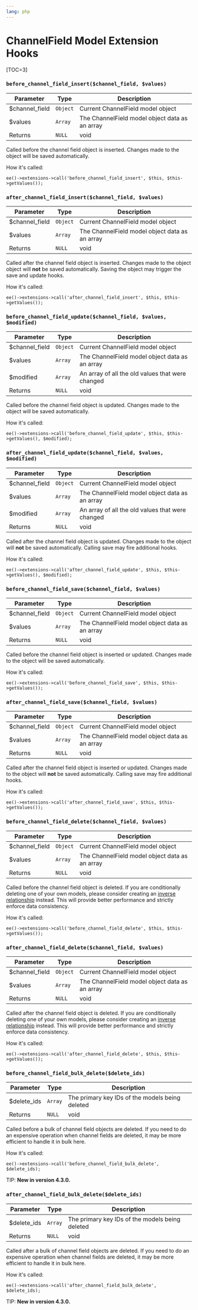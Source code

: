 ```yaml
---
lang: php
---
```


<!--
    This source file is part of the open source project
    ExpressionEngine User Guide (https://github.com/ExpressionEngine/ExpressionEngine-User-Guide)

    @link      https://expressionengine.com/
    @copyright Copyright (c) 2003-2020, Packet Tide, LLC (https://ellislab.com)
    @license   https://expressionengine.com/license Licensed under Apache License, Version 2.0
-->

# ChannelField Model Extension Hooks

[TOC=3]

### `before_channel_field_insert($channel_field, $values)`

| Parameter       | Type     | Description                                    |
| --------------- | -------- | ---------------------------------------------- |
| \$channel_field | `Object` | Current ChannelField model object              |
| \$values        | `Array`  | The ChannelField model object data as an array |
| Returns         | `NULL`   | void                                           |

Called before the channel field object is inserted. Changes made to the object will be saved automatically.

How it's called:

    ee()->extensions->call('before_channel_field_insert', $this, $this->getValues());

### `after_channel_field_insert($channel_field, $values)`

| Parameter       | Type     | Description                                    |
| --------------- | -------- | ---------------------------------------------- |
| \$channel_field | `Object` | Current ChannelField model object              |
| \$values        | `Array`  | The ChannelField model object data as an array |
| Returns         | `NULL`   | void                                           |

Called after the channel field object is inserted. Changes made to the object object will **not** be saved automatically. Saving the object may trigger the save and update hooks.

How it's called:

    ee()->extensions->call('after_channel_field_insert', $this, $this->getValues());

### `before_channel_field_update($channel_field, $values, $modified)`

| Parameter       | Type     | Description                                      |
| --------------- | -------- | ------------------------------------------------ |
| \$channel_field | `Object` | Current ChannelField model object                |
| \$values        | `Array`  | The ChannelField model object data as an array   |
| \$modified      | `Array`  | An array of all the old values that were changed |
| Returns         | `NULL`   | void                                             |

Called before the channel field object is updated. Changes made to the object will be saved automatically.

How it's called:

    ee()->extensions->call('before_channel_field_update', $this, $this->getValues(), $modified);

### `after_channel_field_update($channel_field, $values, $modified)`

| Parameter       | Type     | Description                                      |
| --------------- | -------- | ------------------------------------------------ |
| \$channel_field | `Object` | Current ChannelField model object                |
| \$values        | `Array`  | The ChannelField model object data as an array   |
| \$modified      | `Array`  | An array of all the old values that were changed |
| Returns         | `NULL`   | void                                             |

Called after the channel field object is updated. Changes made to the object will **not** be saved automatically. Calling save may fire additional hooks.

How it's called:

    ee()->extensions->call('after_channel_field_update', $this, $this->getValues(), $modified);

### `before_channel_field_save($channel_field, $values)`

| Parameter       | Type     | Description                                    |
| --------------- | -------- | ---------------------------------------------- |
| \$channel_field | `Object` | Current ChannelField model object              |
| \$values        | `Array`  | The ChannelField model object data as an array |
| Returns         | `NULL`   | void                                           |

Called before the channel field object is inserted or updated. Changes made to the object will be saved automatically.

How it's called:

    ee()->extensions->call('before_channel_field_save', $this, $this->getValues());

### `after_channel_field_save($channel_field, $values)`

| Parameter       | Type     | Description                                    |
| --------------- | -------- | ---------------------------------------------- |
| \$channel_field | `Object` | Current ChannelField model object              |
| \$values        | `Array`  | The ChannelField model object data as an array |
| Returns         | `NULL`   | void                                           |

Called after the channel field object is inserted or updated. Changes made to the object will **not** be saved automatically. Calling save may fire additional hooks.

How it's called:

    ee()->extensions->call('after_channel_field_save', $this, $this->getValues());

### `before_channel_field_delete($channel_field, $values)`

| Parameter       | Type     | Description                                    |
| --------------- | -------- | ---------------------------------------------- |
| \$channel_field | `Object` | Current ChannelField model object              |
| \$values        | `Array`  | The ChannelField model object data as an array |
| Returns         | `NULL`   | void                                           |

Called before the channel field object is deleted. If you are conditionally deleting one of your own models, please consider creating an [inverse relationship](development/services/model/relating-models.md#inverse-relationships) instead. This will provide better performance and strictly enforce data consistency.

How it's called:

    ee()->extensions->call('before_channel_field_delete', $this, $this->getValues());

### `after_channel_field_delete($channel_field, $values)`

| Parameter       | Type     | Description                                    |
| --------------- | -------- | ---------------------------------------------- |
| \$channel_field | `Object` | Current ChannelField model object              |
| \$values        | `Array`  | The ChannelField model object data as an array |
| Returns         | `NULL`   | void                                           |

Called after the channel field object is deleted. If you are conditionally deleting one of your own models, please consider creating an [inverse relationship](development/services/model/relating-models.md#inverse-relationships) instead. This will provide better performance and strictly enforce data consistency.

How it's called:

    ee()->extensions->call('after_channel_field_delete', $this, $this->getValues());

### `before_channel_field_bulk_delete($delete_ids)`

| Parameter    | Type    | Description                                     |
| ------------ | ------- | ----------------------------------------------- |
| \$delete_ids | `Array` | The primary key IDs of the models being deleted |
| Returns      | `NULL`  | void                                            |

Called before a bulk of channel field objects are deleted. If you need to do an expensive operation when channel fields are deleted, it may be more efficient to handle it in bulk here.

How it's called:

    ee()->extensions->call('before_channel_field_bulk_delete', $delete_ids);

TIP: **New in version 4.3.0.**

### `after_channel_field_bulk_delete($delete_ids)`

| Parameter    | Type    | Description                                     |
| ------------ | ------- | ----------------------------------------------- |
| \$delete_ids | `Array` | The primary key IDs of the models being deleted |
| Returns      | `NULL`  | void                                            |

Called after a bulk of channel field objects are deleted. If you need to do an expensive operation when channel fields are deleted, it may be more efficient to handle it in bulk here.

How it's called:

    ee()->extensions->call('after_channel_field_bulk_delete', $delete_ids);

TIP: **New in version 4.3.0.**

